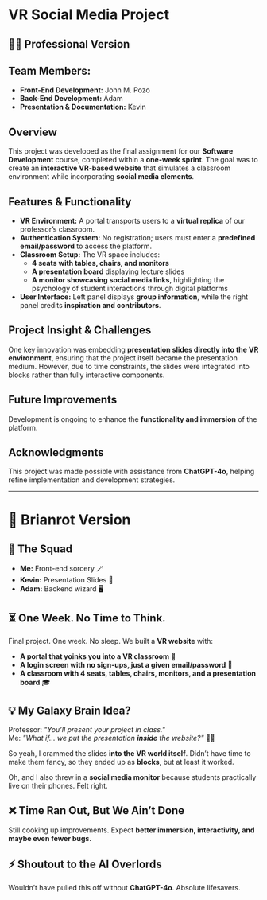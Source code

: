 # VR Social Media Project

## 🧑‍💻 Professional Version  

## **Team Members:**  
- **Front-End Development:** John M. Pozo  
- **Back-End Development:** Adam  
- **Presentation & Documentation:** Kevin  

## **Overview**  
This project was developed as the final assignment for our **Software Development** course, completed within a **one-week sprint**. The goal was to create an **interactive VR-based website** that simulates a classroom environment while incorporating **social media elements**.  

## **Features & Functionality**  
- **VR Environment:** A portal transports users to a **virtual replica** of our professor’s classroom.  
- **Authentication System:** No registration; users must enter a **predefined email/password** to access the platform.  
- **Classroom Setup:** The VR space includes:  
  - **4 seats with tables, chairs, and monitors**  
  - **A presentation board** displaying lecture slides  
  - **A monitor showcasing social media links**, highlighting the psychology of student interactions through digital platforms  
- **User Interface:** Left panel displays **group information**, while the right panel credits **inspiration and contributors**.  

## **Project Insight & Challenges**  
One key innovation was embedding **presentation slides directly into the VR environment**, ensuring that the project itself became the presentation medium. However, due to time constraints, the slides were integrated into blocks rather than fully interactive components.  

## **Future Improvements**  
Development is ongoing to enhance the **functionality and immersion** of the platform.  

## **Acknowledgments**  
This project was made possible with assistance from **ChatGPT-4o**, helping refine implementation and development strategies.  

------------------------------------------------------------------------------------------------------------------------------------------------------

# 🚀 Brianrot Version 

## **👥 The Squad**  
- **Me:** Front-end sorcery 🪄  
- **Kevin:** Presentation Slides 🎤  
- **Adam:** Backend wizard 🖥️  

## **⏳ One Week. No Time to Think.**  
Final project. One week. No sleep. We built a **VR website** with:  
- **A portal that yoinks you into a VR classroom** 📍  
- **A login screen with no sign-ups, just a given email/password** 🔐  
- **A classroom with 4 seats, tables, chairs, monitors, and a presentation board** 🎓  

## **💡 My Galaxy Brain Idea?**  
Professor: *"You’ll present your project in class."*  
Me: *"What if... we put the presentation **inside** the website?"* 🧠💥  

So yeah, I crammed the slides **into the VR world itself**. Didn’t have time to make them fancy, so they ended up as **blocks**, but at least it worked.  

Oh, and I also threw in a **social media monitor** because students practically live on their phones. Felt right.  

## **❌ Time Ran Out, But We Ain’t Done**  
Still cooking up improvements. Expect **better immersion, interactivity, and maybe even fewer bugs.**  

## **⚡ Shoutout to the AI Overlords**  
Wouldn’t have pulled this off without **ChatGPT-4o**. Absolute lifesavers.  

